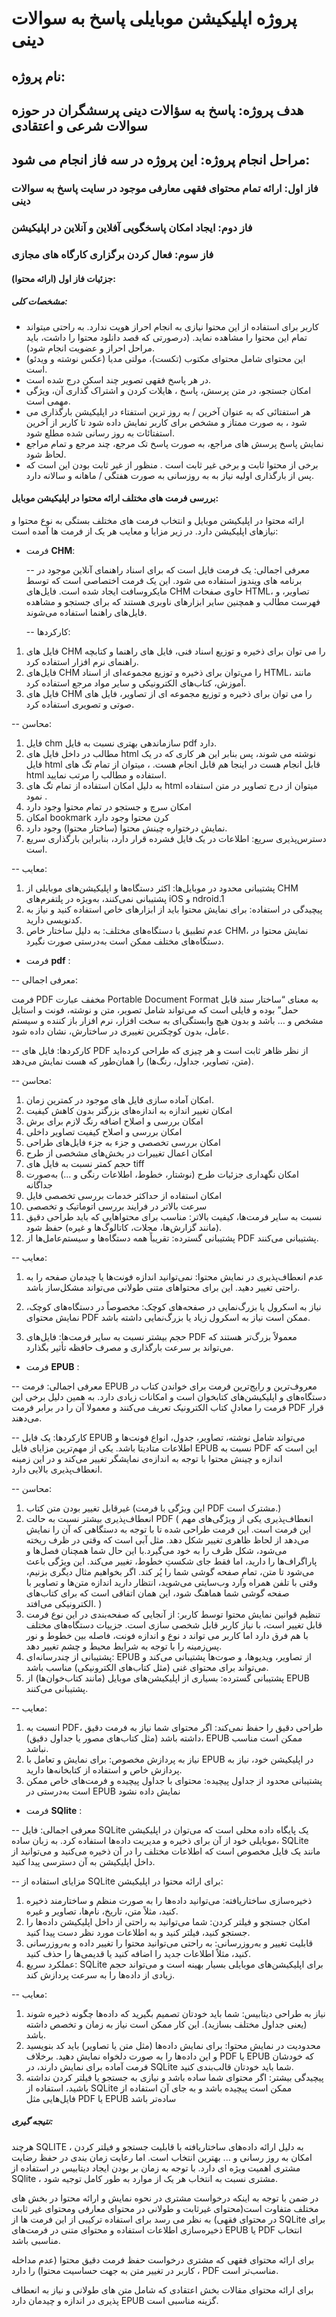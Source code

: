 # پروژه اپلیکیشن موبایلی پاسخ به سوالات دینی  
## نام پروژه:
## هدف پروژه: پاسخ به سؤالات دینی پرسشگران در حوزه سوالات شرعی و اعتقادی
## مراحل انجام پروژه: این پروژه در سه فاز انجام می شود:
### فاز اول: ارائه تمام محتوای فقهی معارفی موجود در سایت پاسخ به سوالات دینی
### فاز دوم: ایجاد امکان پاسخگویی آفلاین و آنلاین در اپلیکیشن
### فاز سوم: فعال کردن برگزاری کارگاه های مجازی

#### جزئیات فاز اول (ارائه محتوا): 

##### مشخصات کلی:
- کاربر برای استفاده از این محتوا نیازی به انجام احراز هویت ندارد. به راحتی میتواند تمام این محتوا را مشاهده نماید. (درصورتی که قصد دانلود محتوا را داشت، باید مراحل احراز و عضویت انجام شود).
- این محتوای شامل محتوای مکتوب (تکست)، مولتی مدیا (عکس نوشته و ویدئو) است.
- در هر پاسخ فقهی تصویر چند اسکن درج شده است.
- امکان جستجو، در متن پرسش، پاسخ ، هایلات کردن و اشتراک گذاری آن، ویژگی مهمی است.
- هر استفتائی که به عنوان آخرین / به روز ترین استفتاء در اپلیکیشن بارگذاری می شود ، به صورت ممتاز و مشخص برای کاربر نمایش داده شود تا کاربر از آخرین استفتائات به روز رسانی شده مطلع شود.
- نمایش پاسخ پرسش های مراجع،  به صورت پاسخ تک مرجع، چند مرجع و تمام مراجع لحاظ شود.  
- برخی از محتوا ثابت و برخی غیر ثابت است . منظور از غیر ثابت بودن این است که  پس از بارگذاری اولیه نیاز به به روزسانی به صورت هفتگی / ماهانه و سالانه دارد.
  

#### بررسی فرمت های مختلف ارائه محتوا در اپلیکیشن موبایل:
 ارائه محتوا در اپلیکیشن موبایل و انتخاب فرمت های مختلف بستگی به نوع محتوا و نیازهای اپلیکیشن دارد. در زیر مزایا و معایب هر یک از فرمت ها آمده است:
 
- فرمت **CHM**:
  
  -- معرفی اجمالی:
  یک فرمت فایل است که برای اسناد راهنمای آنلاین موجود در برنامه های ویندوز استفاده می شود. این یک فرمت اختصاصی است که توسط مایکروسافت ایجاد شده است. فایل‌های CHM حاوی صفحات HTML، تصاویر، و فهرست مطالب و همچنین سایر ابزارهای ناوبری هستند که برای جستجو و مشاهده فایل‌های راهنما استفاده می‌شوند.


  -- کارکردها:
1. فایل های CHM را می توان برای ذخیره و توزیع اسناد فنی، فایل های راهنما و کتابچه راهنمای نرم افزار استفاده کرد.
2. فایل‌های CHM را می‌توان برای ذخیره و توزیع مجموعه‌ای از اسناد HTML، مانند آموزش، کتاب‌های الکترونیکی و سایر مواد مرجع استفاده کرد.
3. فایل های CHM را می توان برای ذخیره و توزیع مجموعه ای از تصاویر، فایل های صوتی و تصویری استفاده کرد.

  
  -- محاسن:
1. فایل chm سازماندهی بهتری نسبت به فایل pdf دارد.
2. مطالب در داخل فایل های html نوشته می شوند، پس بنابر این هر کاری که در یک فایل html قابل انجام هست در اینجا هم قابل انجام هست. ، میتوان از تمام تگ های html استفاده  و مطالب را مرتب نمایید.
3. به دلیل امکان استفاده از تمام تگ های html  میتوان از درج تصاویر در متن استفاده نمود .
4. امکان سرچ و جستجو در تمام محتوا وجود دارد
5. امکان bookmark  کرن محتوا وجود دارد
6. نمایش درختواره چینش محتوا (ساختار محتوا) وجود دارد.
7. دسترس‌پذیری سریع: اطلاعات در یک فایل فشرده قرار دارد، بنابراین بارگذاری سریع است.

  -- معایب: 
  
1. پشتیبانی محدود در موبایل‌ها: اکثر دستگاه‌ها و اپلیکیشن‌های موبایلی از CHM پشتیبانی نمی‌کنند، به‌ویژه در پلتفرم‌های iOS و ndroid.1
2. پیچیدگی در استفاده: برای نمایش محتوا باید از ابزارهای خاص استفاده کنید و نیاز به کدنویسی دارید.
3. عدم تطبیق با دستگاه‌های مختلف: به دلیل ساختار خاص CHM، نمایش محتوا در دستگاه‌های مختلف ممکن است به‌درستی صورت نگیرد.


  
 - فرمت **pdf** :

  -- معرفی اجمالی:
  
  فرمت PDF مخفف عبارت Portable Document Format به معنای “ساختار سند قابل حمل” بوده و فایلی است که می‌تواند شامل تصویر، متن و نوشته، فونت و استایل مشخص و … باشد و بدون هیچ وابستگی‌ای به سخت افزار، نرم افزار باز کننده و سیستم عامل، بدون کوچکترین تغییری در ساختارش، نشان داده شود.

  -- کارکردها:
فایل های PDF از نظر ظاهر ثابت است و هر چیزی که طراحی کرده‌اید (متن، تصاویر، جداول، رنگ‌ها) را همان‌طور که هست نمایش می‌دهد.


  
  -- محاسن:
  1. امکان آماده سازی فایل های موجود در کمترین زمان.
  2. امکان تغییر اندازه به اندازه‌های بزرگتر بدون کاهش کیفیت
  3. امکان بررسی و اصلاح اضافه رنگ لازم برای برش
  4. امکان بررسی و اصلاح کیفیت تصاویر داخلی
  5. امکان بررسی تخصصی و جزء به جزء فایل‌های طراحی
  6. امکان اعمال تغییرات در بخش‌های مشخصی از طرح
  7. حجم کمتر نسبت به فایل های tiff
  8. امکان نگهداری جزئیات طرح (نوشتار، خطوط، اطلاعات رنگی و ...) به‌صورت جداگانه
  9. امکان استفاده از حداکثر خدمات بررسی تخصصی فایل
  10. سرعت بالاتر در فرایند بررسی اتوماتیک و تخصصی
  11. نسبت به سایر فرمت‌ها، کیفیت بالاتر: مناسب برای محتواهایی که باید طراحی دقیق (مانند گزارش‌ها، مجلات، کاتالوگ‌ها و غیره) حفظ شود.
  12. پشتیبانی گسترده: تقریباً همه دستگاه‌ها و سیستم‌عامل‌ها از PDF پشتیبانی می‌کنند.


  -- معایب:


1. عدم انعطاف‌پذیری در نمایش محتوا: نمی‌توانید اندازه فونت‌ها یا چیدمان صفحه را به راحتی تغییر دهید. این برای محتواهای متنی طولانی می‌تواند مشکل‌ساز باشد.

2. نیاز به اسکرول یا بزرگ‌نمایی در صفحه‌های کوچک: مخصوصاً در دستگاه‌های کوچک، نمایش محتوای PDF ممکن است نیاز به اسکرول زیاد یا بزرگ‌نمایی داشته باشد.

3. حجم بیشتر نسبت به سایر فرمت‌ها: فایل‌های PDF معمولاً بزرگ‌تر هستند که می‌تواند بر سرعت بارگذاری و مصرف حافظه تأثیر بگذارد.



 

 - فرمت **EPUB** :

  -- معرفی اجمالی:
  فرمت EPUB معروف‌‌ترین و رایج‌ترین فرمت برای خواندن کتاب در دستگاه‌های و اپلیکیشن‌های کتابخوان است و امکانات زیادی دارد. به همین دلیل برخی این فرمت را معادلِ کتاب الکترونیک تعریف می‌کنند و معمولا آن را در برابر فرمت PDF قرار می‌دهند.
  

  -- کارکردها:
  یک فایل EPUB می‌تواند شامل  نوشته، تصاویر، جدول، انواع فونت‌ها و اطلاعات متادیتا باشد.
  یکی از مهم‌ترین مزایای فایل EPUB نسبت به PDF این است که اندازه‌ و چینش محتوا با توجه به اندازه‌ی نمایشگر تغییر می‌کند و در این زمینه انعطاف‌پذیری بالایی دارد. 
  
  

  
  -- محاسن:
  1.  غیرقابل تغییر بودن متن کتاب (این ویژگی با فرمت PDF مشترک است.)
  2.  انعطاف‌پذیری بیشتر نسبت به حالت ‌PDF ( انعطاف‌پذیری یکی از ویژگی‌های مهم این فرمت است. این فرمت طراحی شده تا با توجه به دستگاهی که آن را نمایش می‌دهد از لحاظ ظاهری تغییر شکل دهد. مثل آبی است که وقتی در ظرف ریخته می‌شود، شکل ظرف را به خود می‌‌گیرد.با این حال شما همچنان فصل‌‌ها و پاراگراف‌ها را دارید، اما فقط جای شکستِ خطوط، تغییر می‌کند. این ویژگی باعث می‌شود تا متن، تمامِ صفحه گوشی شما را پُر کند. اگر بخواهیم مثال دیگری بزنیم، وقتی با تلفن همراه وارد وب‌سایتی می‌شوید، انتظار دارید اندازه‌ متن‌ها و تصاویر با صفحه گوشی شما هماهنگ شود، این همان اتفاقی است که برای کتاب‌های الکترونیکی می‌افتد. ‍)
  3.  تنظیم قوانین نمایش محتوا توسط کاربر: از آنجایی که صفحه‌بندی در این نوع فرمت قابل تغییر است، با نیاز کاربر قابل شخصی سازی است. جزییات دستگاه‌های مختلف با هم فرق دارد اما کاربر می تواند د نوع و اندازه فونت‌، فاصله بین خطوط و نور پس‌زمینه را با توجه به شرایط محیط و چشم‌ تغییر دهد.
  4.  پشتیبانی از چندرسانه‌ای: EPUB از تصاویر، ویدیوها، و صوت‌ها پشتیبانی می‌کند و می‌تواند برای محتوای غنی (مثل کتاب‌های الکترونیکی) مناسب باشد.
  5.  پشتیبانی گسترده: بسیاری از اپلیکیشن‌های موبایل (مانند کتاب‌خوان‌ها) از EPUB پشتیبانی می‌کنند.


  -- معایب:
  1. انسبت به PDF، طراحی دقیق را حفظ نمی‌کند: اگر محتوای شما نیاز به فرمت دقیق داشته باشد (مثل کتاب‌های مصور یا جداول دقیق)، EPUB ممکن است مناسب نباشد.
  2. نیاز به پردازش مخصوص: برای نمایش و تعامل با EPUB در اپلیکیشن خود، نیاز به پردازش خاص و استفاده از کتابخانه‌ها دارید.
  3. پشتیبانی محدود از جداول پیچیده: محتوای با جداول پیچیده و فرمت‌های خاص ممکن است به‌درستی در EPUB نمایش داده نشود




  
 - فرمت **SQlite** :

  -- معرفی اجمالی:
  فایل SQLite یک پایگاه داده محلی است که می‌توان در اپلیکیشن موبایلی خود از آن برای ذخیره و مدیریت داده‌ها استفاده کرد. به زبان ساده، SQLite مانند یک فایل مخصوص است که اطلاعات مختلف را در آن ذخیره می‌کنید و می‌توانید از داخل اپلیکیشن به آن دسترسی پیدا کنید.

  -- مزایای استفاده از SQLite برای ارائه محتوا در اپلیکیشن:
1. ذخیره‌سازی ساختاریافته: می‌توانید داده‌ها را به صورت منظم و ساختارمند ذخیره کنید، مثلاً متن، تاریخ، نام‌ها، تصاویر و غیره.
2. امکان جستجو و فیلتر کردن: شما می‌توانید به راحتی از داخل اپلیکیشن داده‌ها را جستجو کنید، فیلتر کنید و به اطلاعات مورد نظر دست پیدا کنید.
3. قابلیت تغییر و به‌روزرسانی: به راحتی می‌توانید محتوا را تغییر داده و به‌روزرسانی کنید، مثلاً اطلاعات جدید را اضافه کنید یا قدیمی‌ها را حذف کنید.
4. عملکرد سریع: SQLite برای اپلیکیشن‌های موبایلی بسیار بهینه است و می‌تواند حجم زیادی از داده‌ها را به سرعت پردازش کند.


  -- معایب:
1. نیاز به طراحی دیتابیس: شما باید خودتان تصمیم بگیرید که داده‌ها چگونه ذخیره شوند (یعنی جداول مختلف بسازید). این کار ممکن است نیاز به زمان و تخصص داشته باشد.
2. محدودیت در نمایش محتوا: برای نمایش داده‌ها (مثل متن یا تصاویر) باید کد بنویسید و این داده‌ها را به صورت دلخواه نمایش دهید. برخلاف PDF یا EPUB که خودشان فرمت آماده برای نمایش دارند، در SQLite شما باید خودتان قالب‌بندی کنید.
3. پیچیدگی بیشتر: اگر محتوای شما ساده باشد و نیازی به جستجو یا فیلتر کردن نداشته باشید، استفاده از SQLite ممکن است پیچیده باشد و به جای آن استفاده از فایل‌هایی مثل PDF یا EPUB ساده‌تر باشد

##### نتیجه گیری:
هرچند   SQLITE   به دلیل ارائه  داده‌های ساختاریافته  با  قابلیت جستجو و فیلتر کردن ،  امکان به روز رسانی و ... بهترین انتخاب است. اما رعایت زمان بندی در حفظ رضایت مشتری اهمیت ویژه ای دارد. با توجه به زمان بر بودن ایجاد دیتابیس در استفاده از SQlite   ، مشتری نسبت به انتخاب هر یک از موارد به طور کامل توجیه شود. 

در ضمن با توجه به اینکه درخواست مشتری در نحوه نمایش و ارائه محتوا در بخش های مختلف متفاوت است(محتوای  غیرثابت و طولانی در محتوای معارفی ومحتوای غیر ثابت در محتوای فقهی) به نظر می رسد برای استفاده ترکیبی از  این فرمت ها از SQLite برای ذخیره‌سازی اطلاعات استفاده  و محتوای متنی در فرمت‌های EPUB یا PDF انتخاب مناسبی باشد. 

برای ارائه محتوای فقهی که مشتری درخواست حفظ فرمت دقیق محتوا (عدم مداخله کاربر در تغییر متن به جهت حساسیت محتوا) را دارد ، PDF مناسب‌تر است.

برای ارائه محتوای مقالات بخش اعتقادی که شامل متن های طولانی و نیاز به انعطاف پذیری در اندازه و چیدمان دارد EPUB گزینه مناسبی است.





 



  
